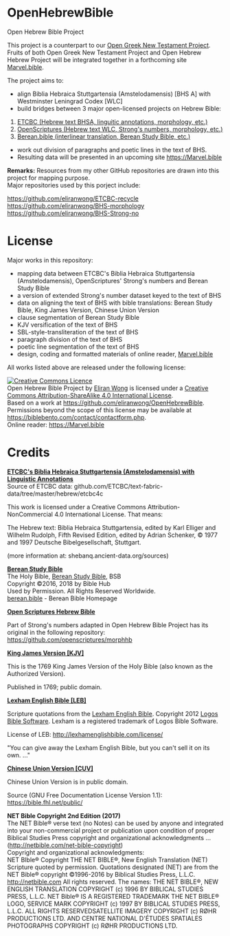 # OpenHebrewBible
Open Hebrew Bible Project

This project is a counterpart to our <a href='https://github.com/eliranwong/OpenGNT'>Open Greek New Testament Project</a>.
<br>
Fruits of both Open Greek New Testament Project and Open Hebrew Hebrew Project will be integrated together in a forthcoming site <a href='https://Marvel.bible'>Marvel.bible</a>.

The project aims to:

- align Biblia Hebraica Stuttgartensia (Amstelodamensis) [BHS A] with Westminster Leningrad Codex [WLC]
- build bridges between 3 major open-licensed projects on Hebrew Bible:

1) <a href='https://github.com/ETCBC/bhsa'>ETCBC (Hebrew text BHSA, linguitic annotations, morphology, etc.)</a>
2) <a href='https://github.com/openscriptures/morphhb'>OpenScriptures (Hebrew text WLC, Strong's numbers, morphology, etc.)</a>
3) <a href='https://berean.bible'>Berean.bible (interlinear translation, Berean Study Bible, etc.)</a>

- work out division of paragraphs and poetic lines in the text of BHS.
- Resulting data will be presented in an upcoming site <a href='https://Marvel.bible'>https://Marvel.bible</a>

<b>Remarks:</b> Resources from my other GitHub repositories are drawn into this project for mapping purpose.  
Major repositories used by this porject include:

<a href='https://github.com/eliranwong/ETCBC-recycle'>https://github.com/eliranwong/ETCBC-recycle</a><br>
<a href='https://github.com/eliranwong/BHS-morphology'>https://github.com/eliranwong/BHS-morphology</a><br>
<a href='https://github.com/eliranwong/BHS-Strong-no'>https://github.com/eliranwong/BHS-Strong-no</a>

# License

Major works in this repository:
- mapping data between ETCBC's Biblia Hebraica Stuttgartensia (Amstelodamensis), OpenScriptures' Strong's numbers and Berean Study Bible
- a version of extended Strong's number dataset keyed to the text of BHS
- data on aligning the text of BHS with bible translations: Berean Study Bible, King James Version, Chinese Union Version
- clause segmentation of Berean Study Bible
- KJV versification of the text of BHS
- SBL-style-transliteration of the text of BHS
- paragraph division of the text of BHS
- poetic line segmentation of the text of BHS
- design, coding and formatted materials of online reader, <a href='https://marvel.bible'>Marvel.bible</a>

All works listed above are released under the following license:

<a rel="license" href="http://creativecommons.org/licenses/by-sa/4.0/"><img alt="Creative Commons Licence" style="border-width:0" src="https://i.creativecommons.org/l/by-sa/4.0/88x31.png" /></a><br /><span xmlns:dct="http://purl.org/dc/terms/" property="dct:title">Open Hebrew Bible Project</span> by <a xmlns:cc="http://creativecommons.org/ns#" href="https://Marvel.bible" property="cc:attributionName" rel="cc:attributionURL">Eliran Wong</a> is licensed under a <a rel="license" href="http://creativecommons.org/licenses/by-sa/4.0/">Creative Commons Attribution-ShareAlike 4.0 International License</a>.<br />Based on a work at <a xmlns:dct="http://purl.org/dc/terms/" href="https://github.com/eliranwong/OpenHebrewBible" rel="dct:source">https://github.com/eliranwong/OpenHebrewBible</a>.<br />Permissions beyond the scope of this license may be available at <a xmlns:cc="http://creativecommons.org/ns#" href="https://biblebento.com/contact/contactform.php" rel="cc:morePermissions">https://biblebento.com/contact/contactform.php</a>.
<br>Online reader: <a href='https://marvel.bible'>https://Marvel.bible</a>

# Credits

<u><b>ETCBC's Biblia Hebraica Stuttgartensia (Amstelodamensis) with Linguistic Annotations</b></u><br>
Source of ETCBC data: github.com/ETCBC/text-fabric-data/tree/master/hebrew/etcbc4c

This work is licensed under a Creative Commons Attribution-NonCommercial 4.0 International License. That means:

The Hebrew text: Biblia Hebraica Stuttgartensia, edited by Karl Elliger and Wilhelm Rudolph, Fifth Revised Edition, edited by Adrian Schenker, © 1977 and 1997 Deutsche Bibelgesellschaft, Stuttgart.

(more information at: shebanq.ancient-data.org/sources)

<u><b>Berean Study Bible</b></u><br>
The Holy Bible, <a href='https://berean.bible'>Berean Study Bible</a>, BSB<br>
Copyright ©2016, 2018 by Bible Hub<br>
Used by Permission. All Rights Reserved Worldwide.<br>
<a href='berean.bible'>berean.bible</a> - Berean Bible Homepage

<u><b>Open Scriptures Hebrew Bible</b></u>

Part of Strong's numbers adapted in Open Hebrew Bible Project has its original in the following repository:  https://github.com/openscriptures/morphhb

<u><b>King James Version [KJV]</b></u>

This is the 1769 King James Version of the Holy Bible (also known as the Authorized Version).</p><p>Published in 1769; public domain.

<u><b>Lexham English Bible [LEB]</b></u>

Scripture quotations from the <a href='http://lexhamenglishbible.com'>Lexham English Bible</a>. Copyright 2012 <a href='https://www.logos.com'>Logos Bible Software</a>. Lexham is a registered trademark of Logos Bible Software.

License of LEB: <a href='http://lexhamenglishbible.com/license/'>http://lexhamenglishbible.com/license/</a>

"You can give away the Lexham English Bible, but you can't sell it on its own. ..."

<u><b>Chinese Union Version [CUV]</b></u>

Chinese Union Version is in public domain.

Source (GNU Free Documentation License Version 1.1): <a href='https://bible.fhl.net/public/'>https://bible.fhl.net/public/</a>

<b>NET Bible Copyright 2nd Edition (2017)</b><br>
The NET Bible® verse text (no Notes) can be used by anyone and integrated into your non-commercial  project or publication upon condition of proper Biblical Studies Press copyright and organizational acknowledgments ... (<a href='http://netbible.com/net-bible-copyright' target='_blank'>http://netbible.com/net-bible-copyright</a>)<br>
Copyright and organizational acknowledgments:<br>
NET BIble® Copyright THE NET BIBLE®, New English Translation (NET) Scripture quoted by permission. Quotations designated (NET) are from the NET Bible® copyright ©1996-2016 by Biblical Studies Press, L.L.C. <a href='http://netbible.com' target='_blank'>http://netbible.com</a> All rights reserved.  The names: THE NET BIBLE®, NEW ENGLISH TRANSLATION COPYRIGHT (c) 1996 BY BIBLICAL STUDIES PRESS, L.L.C. NET Bible® IS A  REGISTERED TRADEMARK THE NET BIBLE® LOGO, SERVICE MARK COPYRIGHT (c) 1997 BY BIBLICAL STUDIES PRESS, L.L.C. ALL RIGHTS RESERVEDSATELLITE IMAGERY COPYRIGHT (c) RØHR PRODUCTIONS LTD. AND CENTRE NATIONAL D'ÉTUDES SPATIALES PHOTOGRAPHS COPYRIGHT (c) RØHR PRODUCTIONS LTD.
